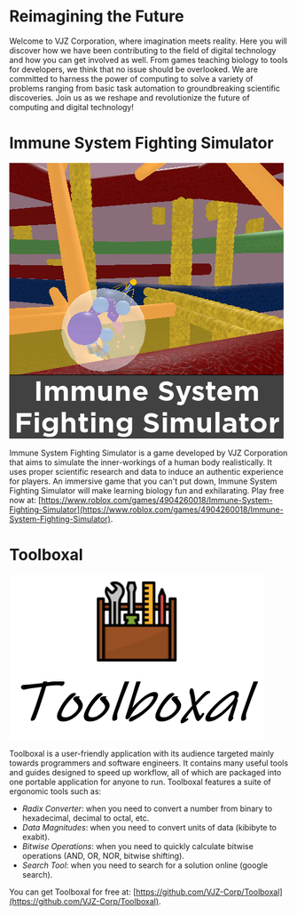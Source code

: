 # Reimagining the Future
Welcome to VJZ Corporation, where imagination meets reality. Here you will discover how we have been contributing to the field of digital technology and how you can get involved as well. From games teaching biology to tools for developers, we think that no issue should be overlooked. We are committed to harness the power of computing to solve a variety of problems ranging from basic task automation to groundbreaking scientific discoveries. Join us as we reshape and revolutionize the future of computing and digital technology!

# Immune System Fighting Simulator
![](/assets/images/immune_system_fighting_sim.png)

Immune System Fighting Simulator is a game developed by VJZ Corporation that aims to simulate the inner-workings of a human body realistically. It uses proper scientific research and data to induce an authentic experience for players. An immersive game that you can't put down, Immune System Fighting Simulator will make learning biology fun and exhilarating. Play free now at: [https://www.roblox.com/games/4904260018/Immune-System-Fighting-Simulator](https://www.roblox.com/games/4904260018/Immune-System-Fighting-Simulator).

# Toolboxal
![](/assets/images/toolboxal.png)

Toolboxal is a user-friendly application with its audience targeted mainly towards programmers and software engineers. It contains many useful tools and guides designed to speed up workflow, all of which are packaged into one portable application for anyone to run. Toolboxal features a suite of ergonomic tools such as:

- *Radix Converter*: when you need to convert a number from binary to hexadecimal, decimal to octal, etc.
- *Data Magnitudes*: when you need to convert units of data (kibibyte to exabit).
- *Bitwise Operations*: when you need to quickly calculate bitwise operations (AND, OR, NOR, bitwise shifting).
- *Search Tool*: when you need to search for a solution online (google search).

You can get Toolboxal for free at: [https://github.com/VJZ-Corp/Toolboxal](https://github.com/VJZ-Corp/Toolboxal).
